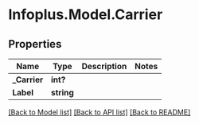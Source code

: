 # Infoplus.Model.Carrier
## Properties

Name | Type | Description | Notes
------------ | ------------- | ------------- | -------------
**_Carrier** | **int?** |  | 
**Label** | **string** |  | 

[[Back to Model list]](../README.md#documentation-for-models) [[Back to API list]](../README.md#documentation-for-api-endpoints) [[Back to README]](../README.md)

